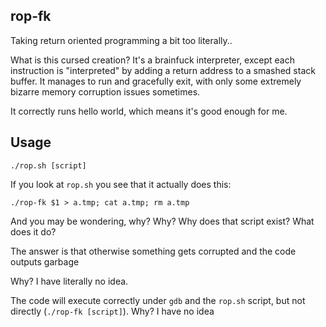 rop-fk
---
Taking return oriented programming a bit too literally..

What is this cursed creation? It's a brainfuck interpreter, except each instruction is "interpreted" by adding a return address to a smashed stack buffer. It manages to run and gracefully exit, with only some extremely bizarre memory corruption issues sometimes.

It correctly runs hello world, which means it's good enough for me.

Usage
---
`./rop.sh [script]`

If you look at `rop.sh` you see that it actually does this:
```
./rop-fk $1 > a.tmp; cat a.tmp; rm a.tmp
```

And you may be wondering, why? Why? Why does that script exist? What does it do?

The answer is that otherwise something gets corrupted and the code outputs garbage

Why? I have literally no idea.

The code will execute correctly under `gdb` and the `rop.sh` script, but not directly (`./rop-fk [script]`). Why? I have no idea
